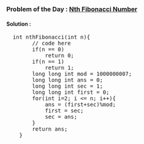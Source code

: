 ### Problem of the Day : [Nth Fibonacci Number](https://practice.geeksforgeeks.org/problems/nth-fibonacci-number1335/1)

#### Solution : 
<pre>
  int nthFibonacci(int n){
        // code here
        if(n == 0)
            return 0;
        if(n == 1)
            return 1;
        long long int mod = 1000000007;
        long long int ans = 0;
        long long int sec = 1;
        long long int first = 0;
        for(int i=2; i <= n; i++){
            ans = (first+sec)%mod;
            first = sec;
            sec = ans;
        }
        return ans;
    }
</pre>
